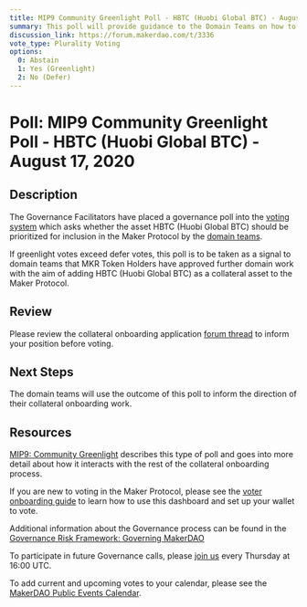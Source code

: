 ```yaml
---
title: MIP9 Community Greenlight Poll - HBTC (Huobi Global BTC) - August 17, 2020
summary: This poll will provide guidance to the Domain Teams on how to prioritise onboarding additional collateral assets.
discussion_link: https://forum.makerdao.com/t/3336
vote_type: Plurality Voting
options:
  0: Abstain
  1: Yes (Greenlight)
  2: No (Defer)
---
```


# Poll: MIP9 Community Greenlight Poll - HBTC (Huobi Global BTC) - August 17, 2020

## Description

The Governance Facilitators have placed a governance poll into the [voting system](https://vote.makerdao.com/polling) which asks whether the asset HBTC (Huobi Global BTC) should be prioritized for inclusion in the Maker Protocol by the [domain teams](https://github.com/makerdao/mips/blob/master/MIP7/mip7.md#mip7c2-the-current-domain-roles-list).

If greenlight votes exceed defer votes, this poll is to be taken as a signal to domain teams that MKR Token Holders have approved further domain work with the aim of adding HBTC (Huobi Global BTC) as a collateral asset to the Maker Protocol.

## Review

Please review the collateral onboarding application [forum thread](https://forum.makerdao.com/t/3336) to inform your position before voting.

## Next Steps

The domain teams will use the outcome of this poll to inform the direction of their collateral onboarding work.

## Resources

[MIP9: Community Greenlight](https://github.com/makerdao/mips/blob/Accepted/MIP9/mip9.md) describes this type of poll and goes into more detail about how it interacts with the rest of the collateral onboarding process.

If you are new to voting in the Maker Protocol, please see the [voter onboarding guide](https://community-development.makerdao.com/onboarding/voter-onboarding) to learn how to use this dashboard and set up your wallet to vote.

Additional information about the Governance process can be found in the [Governance Risk Framework: Governing MakerDAO](https://community-development.makerdao.com/governance/governance-risk-framework)

To participate in future Governance calls, please [join us](https://community-development.makerdao.com/governance/governance-and-risk-meetings) every Thursday at 16:00 UTC.

To add current and upcoming votes to your calendar, please see the [MakerDAO Public Events Calendar](https://calendar.google.com/calendar/embed?src=makerdao.com_3efhm2ghipksegl009ktniomdk%40group.calendar.google.com&ctz=America%2FLos_Angeles).
